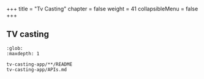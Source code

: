 +++
title = "Tv Casting"
chapter = false
weight = 41
collapsibleMenu = false
+++

## TV casting

```{toctree}
:glob:
:maxdepth: 1

tv-casting-app/**/README
tv-casting-app/APIs.md
```
